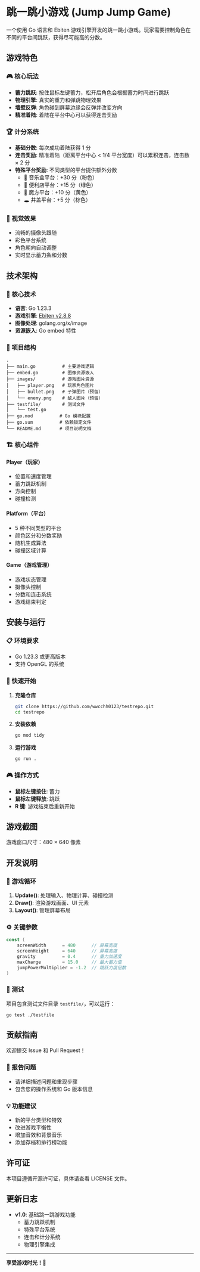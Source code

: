 # 跳一跳小游戏 (Jump Jump Game)

一个使用 Go 语言和 Ebiten 游戏引擎开发的跳一跳小游戏。玩家需要控制角色在不同的平台间跳跃，获得尽可能高的分数。

## 游戏特色

### 🎮 核心玩法
- **蓄力跳跃**: 按住鼠标左键蓄力，松开后角色会根据蓄力时间进行跳跃
- **物理引擎**: 真实的重力和弹跳物理效果
- **墙壁反弹**: 角色碰到屏幕边缘会反弹并改变方向
- **精准着陆**: 着陆在平台中心可以获得连击奖励

### 🏆 计分系统
- **基础分数**: 每次成功着陆获得 1 分
- **连击奖励**: 精准着陆（距离平台中心 < 1/4 平台宽度）可以累积连击，连击数 × 2 分
- **特殊平台奖励**: 不同类型的平台提供额外分数
  - 🎵 音乐盒平台：+30 分（粉色）
  - 🏪 便利店平台：+15 分（绿色）
  - 🧩 魔方平台：+10 分（黄色）
  - 🕳️ 井盖平台：+5 分（棕色）

### 🎨 视觉效果
- 流畅的摄像头跟随
- 彩色平台系统
- 角色朝向自动调整
- 实时显示蓄力条和分数

## 技术架构

### 🔧 核心技术
- **语言**: Go 1.23.3
- **游戏引擎**: [Ebiten v2.8.8](https://github.com/hajimehoshi/ebiten)
- **图像处理**: golang.org/x/image
- **资源嵌入**: Go embed 特性

### 📁 项目结构
```
.
├── main.go          # 主要游戏逻辑
├── embed.go         # 图像资源嵌入
├── images/          # 游戏图片资源
│   ├── player.png   # 玩家角色图片
│   ├── bullet.png   # 子弹图片（预留）
│   └── enemy.png    # 敌人图片（预留）
├── testfile/        # 测试文件
│   └── test.go
├── go.mod          # Go 模块配置
├── go.sum          # 依赖锁定文件
└── README.md       # 项目说明文档
```

### 🏗️ 核心组件

#### Player（玩家）
- 位置和速度管理
- 蓄力跳跃机制
- 方向控制
- 碰撞检测

#### Platform（平台）
- 5 种不同类型的平台
- 颜色区分和分数奖励
- 随机生成算法
- 碰撞区域计算

#### Game（游戏管理）
- 游戏状态管理
- 摄像头控制
- 分数和连击系统
- 游戏结束判定

## 安装与运行

### 📋 环境要求
- Go 1.23.3 或更高版本
- 支持 OpenGL 的系统

### 🚀 快速开始

1. **克隆仓库**
   ```bash
   git clone https://github.com/wwcchh0123/testrepo.git
   cd testrepo
   ```

2. **安装依赖**
   ```bash
   go mod tidy
   ```

3. **运行游戏**
   ```bash
   go run .
   ```

### 🎮 操作方式
- **鼠标左键按住**: 蓄力
- **鼠标左键释放**: 跳跃
- **R 键**: 游戏结束后重新开始

## 游戏截图

游戏窗口尺寸：480 × 640 像素

## 开发说明

### 🔄 游戏循环
1. **Update()**: 处理输入、物理计算、碰撞检测
2. **Draw()**: 渲染游戏画面、UI 元素
3. **Layout()**: 管理屏幕布局

### ⚙️ 关键参数
```go
const (
    screenWidth      = 480      // 屏幕宽度
    screenHeight     = 640      // 屏幕高度
    gravity          = 0.4      // 重力加速度
    maxCharge        = 15.0     // 最大蓄力值
    jumpPowerMultiplier = -1.2  // 跳跃力度倍数
)
```

### 🧪 测试
项目包含测试文件目录 `testfile/`，可以运行：
```bash
go test ./testfile
```

## 贡献指南

欢迎提交 Issue 和 Pull Request！

### 🐛 报告问题
- 请详细描述问题和重现步骤
- 包含您的操作系统和 Go 版本信息

### 💡 功能建议
- 新的平台类型和特效
- 改进游戏平衡性
- 增加音效和背景音乐
- 添加存档和排行榜功能

## 许可证

本项目遵循开源许可证，具体请查看 LICENSE 文件。

## 更新日志

- **v1.0**: 基础跳一跳游戏功能
  - 蓄力跳跃机制
  - 特殊平台系统
  - 连击和计分系统
  - 物理引擎集成

---

**享受游戏时光！🎉**